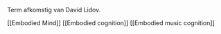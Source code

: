Term afkomstig van David Lidov.

[[Embodied Mind]]
[[Embodied cognition]]
[[Embodied music cognition]]